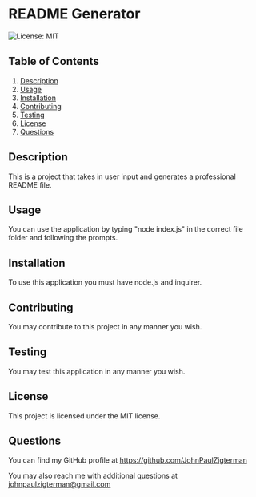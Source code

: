 
# README Generator
![License: MIT](https://img.shields.io/badge/License-mit-green.svg)

## Table of Contents

1. [Description](#description)
2. [Usage](#usage)
3. [Installation](#installation)
4. [Contributing](#contributing)
5. [Testing](#testing)
6. [License](#license)
7. [Questions](#questions)

## Description

This is a project that takes in user input and generates a professional README file.

## Usage

You can use the application by typing "node index.js" in the correct file folder and following the prompts.

## Installation

To use this application you must have node.js and inquirer.

## Contributing

You may contribute to this project in any manner you wish.

## Testing

You may test this application in any manner you wish.

## License

This project is licensed under the MIT license.

## Questions

You can find my GitHub profile at https://github.com/JohnPaulZigterman

You may also reach me with additional questions at johnpaulzigterman@gmail.com
        